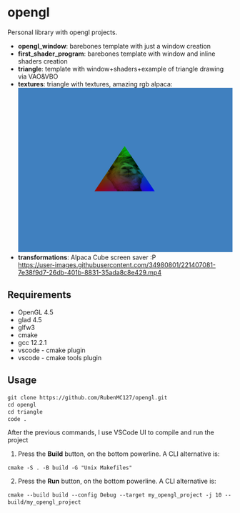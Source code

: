 # opengl

Personal library with opengl projects.

* **opengl_window**: barebones template with just a window creation 
* **first_shader_program**: barebones template with window and inline shaders creation
* **triangle**: template with window+shaders+example of triangle drawing via VAO&VBO
* **textures**: triangle with textures, amazing rgb alpaca:\
![](resources/aplaca_on_triangle.png)
* **transformations**: Alpaca Cube screen saver :P\
https://user-images.githubusercontent.com/34980801/221407081-7e38f9d7-26db-401b-8831-35ada8c8e429.mp4



## Requirements
* OpenGL 4.5
* glad 4.5
* glfw3
* cmake
* gcc 12.2.1
* vscode - cmake plugin
* vscode - cmake tools plugin

## Usage
```
git clone https://github.com/RubenMC127/opengl.git
cd opengl
cd triangle
code .
```
After the previous commands, I use VSCode UI to compile and run the project
1. Press the **Build** button, on the bottom powerline. A CLI alternative is:
  ```
  cmake -S . -B build -G "Unix Makefiles"
  ```
2. Press the **Run** button, on the bottom powerline. A CLI alternative is:
  ```
  cmake --build build --config Debug --target my_opengl_project -j 10 --
  build/my_opengl_project
  ```

